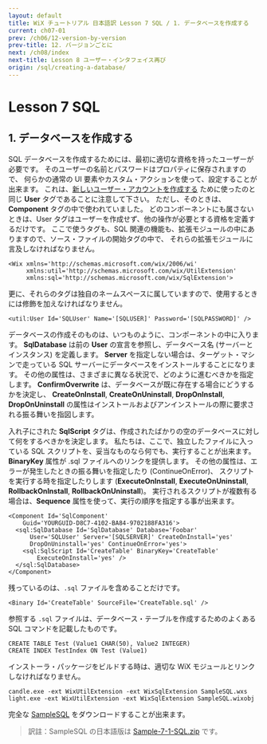 ```yaml
---
layout: default
title: WiX チュートリアル 日本語訳 Lesson 7 SQL / 1. データベースを作成する
current: ch07-01
prev: /ch06/12-version-by-version
prev-title: 12. バージョンごとに
next: /ch08/index
next-title: Lesson 8 ユーザー・インタフェイス再び
origin: /sql/creating-a-database/
---
```

#  Lesson 7 SQL

## 1. データベースを作成する

SQL データベースを作成するためには、最初に適切な資格を持ったユーザーが必要です。
そのユーザーの名前とパスワードはプロパティに保存されますので、
何らかの通常の UI 要素やカスタム・アクションを使って、設定することが出来ます。
これは、[新しいユーザー・アカウントを作成する](/ch06/08-new-user-on-the-block.html) ために使ったのと同じ
**User** タグであることに注意して下さい。
ただし、そのときは、**Component** タグの中で使われていました。
どのコンポーネントにも属さないときは、User タグはユーザーを作成せず、他の操作が必要とする資格を定義するだけです。
ここで使うタグも、SQL 関連の機能も、拡張モジュールの中にありますので、ソース・ファイルの開始タグの中で、
それらの拡張モジュールに言及しなければなりません。

    <Wix xmlns='http://schemas.microsoft.com/wix/2006/wi'
         xmlns:util='http://schemas.microsoft.com/wix/UtilExtension'
         xmlns:sql='http://schemas.microsoft.com/wix/SqlExtension'>

更に、それらのタグは独自のネームスペースに属していますので、使用するときには修飾を加えなければなりません。

    <util:User Id='SQLUser' Name='[SQLUSER]' Password='[SQLPASSWORD]' />

データベースの作成そのものは、いつものように、コンポーネントの中に入ります。
**SqlDatabase** は前の **User** の宣言を参照し、データベース名 (サーバーとインスタンス) を定義します。
**Server** を指定しない場合は、ターゲット・マシンで走っている SQL サーバーにデータベースをインストールすることになります。
その他の属性は、さまざまに異なる状況で、どのように進むべきかを指定します。
**ConfirmOverwrite** は、データベースが既に存在する場合にどうするかを決定し、
**CreateOnInstall**, **CreateOnUninstall**, **DropOnInstall**, **DropOnUninstall**
の属性はインストールおよびアンインストールの際に要求される振る舞いを指図します。

入れ子にされた **SqlScript** タグは、作成されたばかりの空のデータベースに対して何をするべきかを決定します。
私たちは、ここで、独立したファイルに入っている SQL スクリプトを、妥当なものなら何でも、実行することが出来ます。
**BinaryKey** 属性が .sql ファイルへのリンクを提供します。
その他の属性は、エラーが発生したときの振る舞いを指定したり (ContinueOnError)、
スクリプトを実行する時を指定したりします
(**ExecuteOnInstall**, **ExecuteOnUninstall**, **RollbackOnInstall**, **RollbackOnUninstall**)。
実行されるスクリプトが複数有る場合は、**Sequence** 属性を使って、実行の順序を指定する事が出来ます。

    <Component Id='SqlComponent' 
        Guid='YOURGUID-D8C7-4102-BA84-9702188FA316'>
      <sql:SqlDatabase Id='SqlDatabase' Database='Foobar'
          User='SQLUser' Server='[SQLSERVER]' CreateOnInstall='yes'
          DropOnUninstall='yes' ContinueOnError='yes'>
        <sql:SqlScript Id='CreateTable' BinaryKey='CreateTable'
            ExecuteOnInstall='yes' />
      </sql:SqlDatabase>
    </Component>

残っているのは、`.sql` ファイルを含めることだけです。

    <Binary Id='CreateTable' SourceFile='CreateTable.sql' />

参照する `.sql` ファイルは、データベース・テーブルを作成するためのよくある SQL コマンドを記載したものです。

    CREATE TABLE Test (Value1 CHAR(50), Value2 INTEGER)
    CREATE INDEX TestIndex ON Test (Value1)

インストーラ・パッケージをビルドする時は、適切な WiX モジュールとリンクしなければなりません。

    candle.exe -ext WixUtilExtension -ext WixSqlExtension SampleSQL.wxs
    light.exe -ext WixUtilExtension -ext WixSqlExtension SampleSQL.wixobj

完全な [SampleSQL](https://www.firegiant.com/system/files/samples/SampleSQL.zip) をダウンロードすることが出来ます。

> 訳註：SampleSQL の日本語版は [Sample-7-1-SQL.zip](/samples/Sample-7-1-SQL.zip) です。